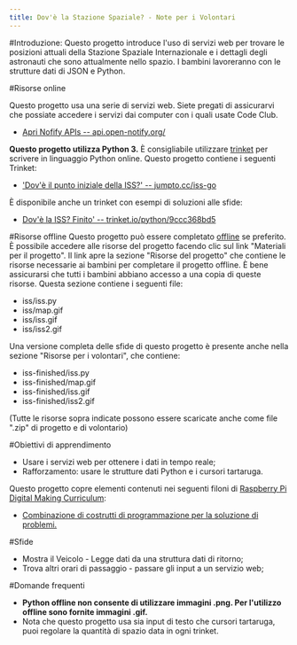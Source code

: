 ```yaml
---
title: Dov'è la Stazione Spaziale? - Note per i Volontari
---
```


#Introduzione:
Questo progetto introduce l'uso di servizi web per trovare le posizioni attuali della Stazione Spaziale Internazionale e i dettagli degli astronauti che sono attualmente nello spazio. I bambini lavoreranno con le strutture dati di JSON e Python. 

#Risorse online

Questo progetto usa una serie di servizi web. Siete pregati di assicurarvi che possiate accedere i servizi dai computer con i quali usate Code Club. 

+ [Apri Nofify APIs -- api.open-notify.org/](http://api.open-notify.org/)

__Questo progetto utilizza Python 3.__ È consigliabile utilizzare [trinket](https://trinket.io/) per scrivere in linguaggio Python online. Questo progetto contiene i seguenti Trinket:

+ ['Dov'è il punto iniziale della ISS?' -- jumpto.cc/iss-go](http://jumpto.cc/iss-go)

È disponibile anche un trinket con esempi di soluzioni alle sfide:

+ [Dov'è la ISS? Finito' -- trinket.io/python/9ccc368bd5](https://trinket.io/python/b95851338c)

#Risorse offline
Questo progetto può essere completato [offline](https://www.codeclubprojects.org/en-GB/resources/python-working-offline/) se preferito. È possibile accedere alle risorse del progetto facendo clic sul link "Materiali per il progetto". Il link apre la sezione "Risorse del progetto" che contiene le risorse necessarie ai bambini per completare il progetto offline. È bene assicurarsi che tutti i bambini abbiano accesso a una copia di queste risorse. Questa sezione contiene i seguenti file:

+ iss/iss.py
+ iss/map.gif
+ iss/iss.gif
+ iss/iss2.gif

Una versione completa delle sfide di questo progetto è presente anche nella sezione "Risorse per i volontari", che contiene:

+ iss-finished/iss.py
+ iss-finished/map.gif
+ iss-finished/iss.gif
+ iss-finished/iss2.gif

(Tutte le risorse sopra indicate possono essere scaricate anche come file ".zip" di progetto e di volontario)

#Obiettivi di apprendimento
+ Usare i servizi web per ottenere i dati in tempo reale;
+ Rafforzamento: usare le strutture dati Python e i cursori tartaruga. 

Questo progetto copre elementi contenuti nei seguenti filoni di [Raspberry Pi Digital Making Curriculum](http://rpf.io/curriculum):

+ [Combinazione di costrutti di programmazione per la soluzione di problemi.](https://www.raspberrypi.org/curriculum/programming/builder)

#Sfide
+ Mostra il Veicolo - Legge dati da una struttura dati di ritorno;
+ Trova altri orari di passaggio - passare gli input a un servizio web;

#Domande frequenti
+ __Python offline non consente di utilizzare immagini .png. Per l'utilizzo offline sono fornite immagini .gif.__
+ Nota che questo progetto usa sia input di testo che cursori tartaruga, puoi regolare la quantità di spazio data in ogni trinket. 


